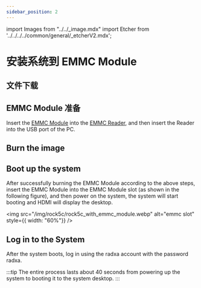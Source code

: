 ```yaml
---
sidebar_position: 2
---
```


import Images from "../../\_image.mdx"
import Etcher from '../../../../common/general/\_etcherV2.mdx';

# 安装系统到 EMMC Module

## 文件下载

<Images loader={false} system_img={true} spi_img={false} />

## EMMC Module 准备

Insert the [EMMC Module](../../../../accessories/emmc_module) into the [EMMC Reader](../../../../accessories/emmc_reader), and then insert the Reader into the USB port of the PC.

## Burn the image

<Etcher/>

## Boot up the system

After successfully burning the EMMC Module according to the above steps, insert the EMMC Module into the EMMC Module slot (as shown in the following figure), and then power on the system, the system will start booting and HDMI will display the desktop.

<img
  src="/img/rock5c/rock5c_with_emmc_module.webp"
  alt="emmc slot"
  style={{ width: "60%"}}
/>

## Log in to the System

After the system boots, log in using the radxa account with the password radxa.

:::tip
The entire process lasts about 40 seconds from powering up the system to booting it to the system desktop.
:::
